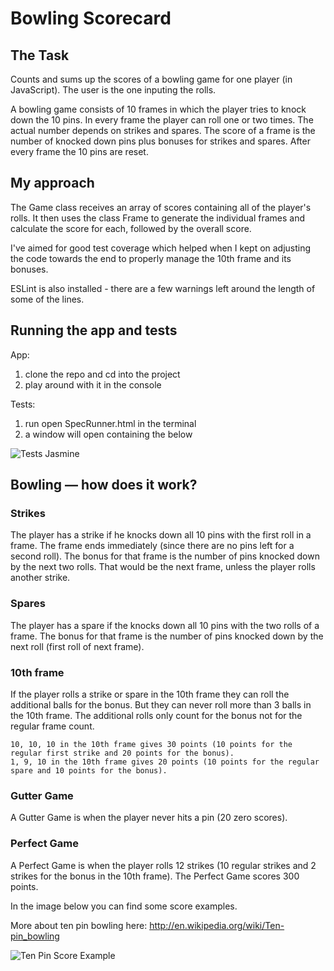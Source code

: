 
Bowling Scorecard
=================

## The Task

Counts and sums up the scores of a bowling game for one player (in JavaScript). The user is the one inputing the rolls.

A bowling game consists of 10 frames in which the player tries to knock down the 10 pins. In every frame the player can roll one or two times. The actual number depends on strikes and spares. The score of a frame is the number of knocked down pins plus bonuses for strikes and spares. After every frame the 10 pins are reset.

## My approach

The Game class receives an array of scores containing all of the player's rolls. It then uses the class Frame to generate the individual frames and calculate the score for each, followed by the overall score.

I've aimed for good test coverage which helped when I kept on adjusting the code towards the end to properly manage the 10th frame and its bonuses.

ESLint is also installed - there are a few warnings left around the length of some of the lines.

## Running the app and tests

App:
1. clone the repo and cd into the project
2. play around with it in the console

Tests:
1. run open SpecRunner.html in the terminal
2. a window will open containing the below

![Tests Jasmine](https://github.com/AlinaGoaga/bowling-challenge/blob/master/tests_passing.jpeg)

## Bowling — how does it work?

### Strikes

The player has a strike if he knocks down all 10 pins with the first roll in a frame. The frame ends immediately (since there are no pins left for a second roll). The bonus for that frame is the number of pins knocked down by the next two rolls. That would be the next frame, unless the player rolls another strike.

### Spares

The player has a spare if the knocks down all 10 pins with the two rolls of a frame. The bonus for that frame is the number of pins knocked down by the next roll (first roll of next frame).

### 10th frame

If the player rolls a strike or spare in the 10th frame they can roll the additional balls for the bonus. But they can never roll more than 3 balls in the 10th frame. The additional rolls only count for the bonus not for the regular frame count.

    10, 10, 10 in the 10th frame gives 30 points (10 points for the regular first strike and 20 points for the bonus).
    1, 9, 10 in the 10th frame gives 20 points (10 points for the regular spare and 10 points for the bonus).

### Gutter Game

A Gutter Game is when the player never hits a pin (20 zero scores).

### Perfect Game

A Perfect Game is when the player rolls 12 strikes (10 regular strikes and 2 strikes for the bonus in the 10th frame). The Perfect Game scores 300 points.

In the image below you can find some score examples.

More about ten pin bowling here: http://en.wikipedia.org/wiki/Ten-pin_bowling

![Ten Pin Score Example](images/example_ten_pin_scoring.png)
